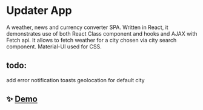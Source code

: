 # Updater App

A weather, news and currency converter SPA. Written in React, it demonstrates use of both React Class component and hooks and AJAX with Fetch api.
It allows to fetch weather for a city chosen via city search component. Material-UI used for CSS.

## todo:

add error notification toasts
geolocation for default city

## ✨ [Demo](https://updater.netlify.app/)
